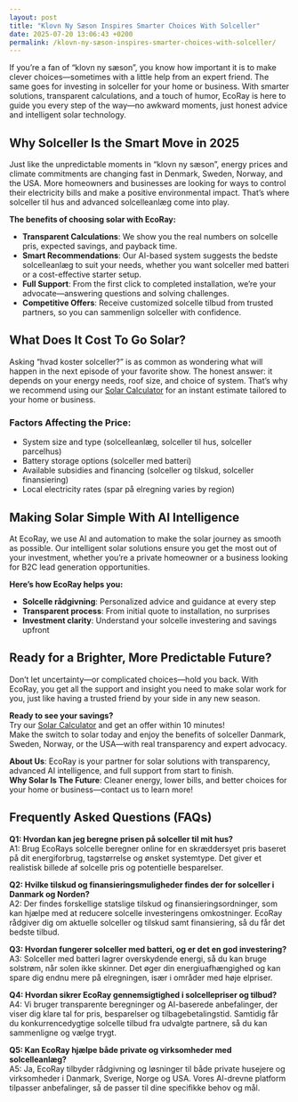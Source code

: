 ```yaml
---
layout: post
title: "Klovn Ny Sæson Inspires Smarter Choices With Solceller"
date: 2025-07-20 13:06:43 +0200
permalink: /klovn-ny-sæson-inspires-smarter-choices-with-solceller/
---
```

If you’re a fan of “klovn ny sæson”, you know how important it is to make clever choices—sometimes with a little help from an expert friend. The same goes for investing in solceller for your home or business. With smarter solutions, transparent calculations, and a touch of humor, EcoRay is here to guide you every step of the way—no awkward moments, just honest advice and intelligent solar technology.

## Why Solceller Is the Smart Move in 2025

Just like the unpredictable moments in “klovn ny sæson”, energy prices and climate commitments are changing fast in Denmark, Sweden, Norway, and the USA. More homeowners and businesses are looking for ways to control their electricity bills and make a positive environmental impact. That’s where solceller til hus and advanced solcelleanlæg come into play.

**The benefits of choosing solar with EcoRay:**

- **Transparent Calculations**: We show you the real numbers on solcelle pris, expected savings, and payback time.
- **Smart Recommendations**: Our AI-based system suggests the bedste solcelleanlæg to suit your needs, whether you want solceller med batteri or a cost-effective starter setup.
- **Full Support**: From the first click to completed installation, we’re your advocate—answering questions and solving challenges.
- **Competitive Offers**: Receive customized solcelle tilbud from trusted partners, so you can sammenlign solceller with confidence.

## What Does It Cost To Go Solar?

Asking “hvad koster solceller?” is as common as wondering what will happen in the next episode of your favorite show. The honest answer: it depends on your energy needs, roof size, and choice of system. That’s why we recommend using our [Solar Calculator](https://ecoray.dk/en/calculator) for an instant estimate tailored to your home or business.

### Factors Affecting the Price:

- System size and type (solcelleanlæg, solceller til hus, solceller parcelhus)
- Battery storage options (solceller med batteri)
- Available subsidies and financing (solceller og tilskud, solceller finansiering)
- Local electricity rates (spar på elregning varies by region)

## Making Solar Simple With AI Intelligence

At EcoRay, we use AI and automation to make the solar journey as smooth as possible. Our intelligent solar solutions ensure you get the most out of your investment, whether you’re a private homeowner or a business looking for B2C lead generation opportunities.

**Here’s how EcoRay helps you:**

- **Solcelle rådgivning**: Personalized advice and guidance at every step
- **Transparent process**: From initial quote to installation, no surprises
- **Investment clarity**: Understand your solcelle investering and savings upfront

## Ready for a Brighter, More Predictable Future?

Don’t let uncertainty—or complicated choices—hold you back. With EcoRay, you get all the support and insight you need to make solar work for you, just like having a trusted friend by your side in any new season.

**Ready to see your savings?**  
Try our [Solar Calculator](https://ecoray.dk/en/calculator) and get an offer within 10 minutes!  
Make the switch to solar today and enjoy the benefits of solceller Danmark, Sweden, Norway, or the USA—with real transparency and expert advocacy.

**About Us**: EcoRay is your partner for solar solutions with transparency, advanced AI intelligence, and full support from start to finish.  
**Why Solar Is The Future**: Cleaner energy, lower bills, and better choices for your home or business—contact us to learn more!

## Frequently Asked Questions (FAQs)

**Q1: Hvordan kan jeg beregne prisen på solceller til mit hus?**  
A1: Brug EcoRays solcelle beregner online for en skræddersyet pris baseret på dit energiforbrug, tagstørrelse og ønsket systemtype. Det giver et realistisk billede af solcelle pris og potentielle besparelser.

**Q2: Hvilke tilskud og finansieringsmuligheder findes der for solceller i Danmark og Norden?**  
A2: Der findes forskellige statslige tilskud og finansieringsordninger, som kan hjælpe med at reducere solcelle investeringens omkostninger. EcoRay rådgiver dig om aktuelle solceller og tilskud samt finansiering, så du får det bedste tilbud.

**Q3: Hvordan fungerer solceller med batteri, og er det en god investering?**  
A3: Solceller med batteri lagrer overskydende energi, så du kan bruge solstrøm, når solen ikke skinner. Det øger din energiuafhængighed og kan spare dig endnu mere på elregningen, især i områder med høje elpriser.

**Q4: Hvordan sikrer EcoRay gennemsigtighed i solcellepriser og tilbud?**  
A4: Vi bruger transparente beregninger og AI-baserede anbefalinger, der viser dig klare tal for pris, besparelser og tilbagebetalingstid. Samtidig får du konkurrencedygtige solcelle tilbud fra udvalgte partnere, så du kan sammenligne og vælge trygt.

**Q5: Kan EcoRay hjælpe både private og virksomheder med solcelleanlæg?**  
A5: Ja, EcoRay tilbyder rådgivning og løsninger til både private husejere og virksomheder i Danmark, Sverige, Norge og USA. Vores AI-drevne platform tilpasser anbefalinger, så de passer til dine specifikke behov og mål.

<script type="application/ld+json">
{
  "@context": "https://schema.org",
  "@type": "BlogPosting",
  "headline": "Klovn Ny Sæson Inspires Smarter Choices With Solceller",
  "description": "Discover how EcoRay guides you through investing in solceller with transparent calculations, AI-based recommendations, and full support across Denmark, Sweden, Norway, and the USA.",
  "author": {
    "@type": "Person",
    "name": "EcoRay"
  },
  "publisher": {
    "@type": "Person",
    "name": "EcoRay"
  },
  "datePublished": "2024-06-01",
  "mainEntityOfPage": {
    "@type": "WebPage",
    "@id": "https://ecoray.dk/blog/klovn-ny-saeson-inspires-smarter-choices-solceller"
  },
  "keywords": "solceller, solcelleanlæg, solceller til hus, solcelle pris, køb solceller, bedste solcelleanlæg, solcelle beregner, solceller med batteri, solceller finansiering, hvad koster solceller, solcelle tilbud, solceller og tilskud, solcelle investering, solceller parcelhus, spar på elregning, solcelle rådgivning, sammenlign solceller, solceller 2025, solceller Danmark, solceller gennemsigtighed, B2C, lead generation, solar, automation, AI Intelligence, AI, intelligent solar",
  "inLanguage": "da-DK"
}
</script>

<script type="application/ld+json">
{
  "@context": "https://schema.org",
  "@type": "FAQPage",
  "mainEntity": [
    {
      "@type": "Question",
      "name": "Hvordan kan jeg beregne prisen på solceller til mit hus?",
      "acceptedAnswer": {
        "@type": "Answer",
        "text": "Brug EcoRays solcelle beregner online for en skræddersyet pris baseret på dit energiforbrug, tagstørrelse og ønsket systemtype. Det giver et realistisk billede af solcelle pris og potentielle besparelser."
      }
    },
    {
      "@type": "Question",
      "name": "Hvilke tilskud og finansieringsmuligheder findes der for solceller i Danmark og Norden?",
      "acceptedAnswer": {
        "@type": "Answer",
        "text": "Der findes forskellige statslige tilskud og finansieringsordninger, som kan hjælpe med at reducere solcelle investeringens omkostninger. EcoRay rådgiver dig om aktuelle solceller og tilskud samt finansiering, så du får det bedste tilbud."
      }
    },
    {
      "@type": "Question",
      "name": "Hvordan fungerer solceller med batteri, og er det en god investering?",
      "acceptedAnswer": {
        "@type": "Answer",
        "text": "Solceller med batteri lagrer overskydende energi, så du kan bruge solstrøm, når solen ikke skinner. Det øger din energiuafhængighed og kan spare dig endnu mere på elregningen, især i områder med høje elpriser."
      }
    },
    {
      "@type": "Question",
      "name": "Hvordan sikrer EcoRay gennemsigtighed i solcellepriser og tilbud?",
      "acceptedAnswer": {
        "@type": "Answer",
        "text": "Vi bruger transparente beregninger og AI-baserede anbefalinger, der viser dig klare tal for pris, besparelser og tilbagebetalingstid. Samtidig får du konkurrencedygtige solcelle tilbud fra udvalgte partnere, så du kan sammenligne og vælge trygt."
      }
    },
    {
      "@type": "Question",
      "name": "Kan EcoRay hjælpe både private og virksomheder med solcelleanlæg?",
      "acceptedAnswer": {
        "@type": "Answer",
        "text": "Ja, EcoRay tilbyder rådgivning og løsninger til både private husejere og virksomheder i Danmark, Sverige, Norge og USA. Vores AI-drevne platform tilpasser anbefalinger, så de passer til dine specifikke behov og mål."
      }
    }
  ]
}
</script>